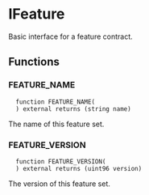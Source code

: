 # IFeature

Basic interface for a feature contract.



## Functions
### FEATURE_NAME
```solidity
  function FEATURE_NAME(
  ) external returns (string name)
``` 
The name of this feature set.



### FEATURE_VERSION
```solidity
  function FEATURE_VERSION(
  ) external returns (uint96 version)
``` 
The version of this feature set.








